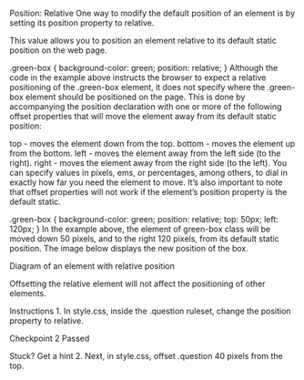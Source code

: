 Position: Relative
One way to modify the default position of an element is by setting its position property to relative.

This value allows you to position an element relative to its default static position on the web page.

.green-box {
  background-color: green;
  position: relative;
}
Although the code in the example above instructs the browser to expect a relative positioning of the .green-box element, it does not specify where the .green-box element should be positioned on the page. This is done by accompanying the position declaration with one or more of the following offset properties that will move the element away from its default static position:

top - moves the element down from the top.
bottom - moves the element up from the bottom.
left - moves the element away from the left side (to the right).
right - moves the element away from the right side (to the left).
You can specify values in pixels, ems, or percentages, among others, to dial in exactly how far you need the element to move. It’s also important to note that offset properties will not work if the element’s position property is the default static.

.green-box {
  background-color: green;
  position: relative;
  top: 50px;
  left: 120px;
}
In the example above, the element of green-box class will be moved down 50 pixels, and to the right 120 pixels, from its default static position. The image below displays the new position of the box.

Diagram of an element with relative position

Offsetting the relative element will not affect the positioning of other elements.

Instructions
1.
In style.css, inside the .question ruleset, change the position property to relative.

Checkpoint 2 Passed

Stuck? Get a hint
2.
Next, in style.css, offset .question 40 pixels from the top.
